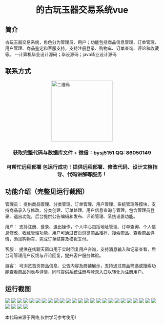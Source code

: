 <p><h1 align="center">的古玩玉器交易系统vue</h1></p>

## 简介
古玩玉器交易系统，角色分为管理员、用户；功能包括商品信息管理、订单管理、用户管理、商品鉴定和客服支持，支持注册登录、购物车、订单查询、评论和收藏等。    --计算机毕业设计源码；毕设源码；java毕业设计源码


## 联系方式
<img src="https://bs-1329754181.cos.ap-shanghai.myqcloud.com/wx.jpg" alt="二维码" style="display: block; margin: 0 auto;" width="200px">
<p><h3 align="center">获取完整代码与数据库文件 + 微信：bysj5151 QQ: 86050149</h3></p>
<p><h3 align="center">可帮忙远程部署 包运行成功！提供远程部署、修改代码、设计文档指导、代码讲解等服务！</h3></p>

## 功能介绍（完整见运行截图）
管理员： 提供商品管理、分类管理、订单管理、用户管理、系统管理等模块，支持商品录入与修改、分类创建、订单处理、用户信息查询与管理，包含管理员登录、退出功能，后台提供公告编辑和发布、评论管理、系统设置功能。

用户： 支持注册、登录、退出操作，个人中心包括地址管理、订单查询、个人信息修改、收藏管理功能，用户可通过首页浏览商品推荐、搜索商品、查看商品详情，添加购物车，完成订单结算及模拟支付。

客服： 提供在线聊天窗口用于实时回复用户咨询，支持消息输入和记录查看，后台可管理用户反馈与评论回复，提升客户服务体验。

游客： 可浏览首页商品信息、公告内容及商铺展示，支持通过商品筛选或搜索功能查看商品列表与详情，同时提供系统注册与登录入口以转化为注册用户。


## 运行截图
![](https://bs-1329754181.cos.ap-shanghai.myqcloud.com/ssm/AntiqueJadeTradingSystem/img/001.jpg)
![](https://bs-1329754181.cos.ap-shanghai.myqcloud.com/ssm/AntiqueJadeTradingSystem/img/002.jpg)
![](https://bs-1329754181.cos.ap-shanghai.myqcloud.com/ssm/AntiqueJadeTradingSystem/img/003.jpg)
![](https://bs-1329754181.cos.ap-shanghai.myqcloud.com/ssm/AntiqueJadeTradingSystem/img/004.jpg)
![](https://bs-1329754181.cos.ap-shanghai.myqcloud.com/ssm/AntiqueJadeTradingSystem/img/005.jpg)
![](https://bs-1329754181.cos.ap-shanghai.myqcloud.com/ssm/AntiqueJadeTradingSystem/img/006.jpg)
![](https://bs-1329754181.cos.ap-shanghai.myqcloud.com/ssm/AntiqueJadeTradingSystem/img/007.jpg)
![](https://bs-1329754181.cos.ap-shanghai.myqcloud.com/ssm/AntiqueJadeTradingSystem/img/008.jpg)
![](https://bs-1329754181.cos.ap-shanghai.myqcloud.com/ssm/AntiqueJadeTradingSystem/img/009.jpg)
![](https://bs-1329754181.cos.ap-shanghai.myqcloud.com/ssm/AntiqueJadeTradingSystem/img/010.jpg)
![](https://bs-1329754181.cos.ap-shanghai.myqcloud.com/ssm/AntiqueJadeTradingSystem/img/011.jpg)
![](https://bs-1329754181.cos.ap-shanghai.myqcloud.com/ssm/AntiqueJadeTradingSystem/img/012.jpg)
![](https://bs-1329754181.cos.ap-shanghai.myqcloud.com/ssm/AntiqueJadeTradingSystem/img/013.jpg)
![](https://bs-1329754181.cos.ap-shanghai.myqcloud.com/ssm/AntiqueJadeTradingSystem/img/014.jpg)
![](https://bs-1329754181.cos.ap-shanghai.myqcloud.com/ssm/AntiqueJadeTradingSystem/img/015.jpg)
![](https://bs-1329754181.cos.ap-shanghai.myqcloud.com/ssm/AntiqueJadeTradingSystem/img/016.jpg)
![](https://bs-1329754181.cos.ap-shanghai.myqcloud.com/ssm/AntiqueJadeTradingSystem/img/017.jpg)
![](https://bs-1329754181.cos.ap-shanghai.myqcloud.com/ssm/AntiqueJadeTradingSystem/img/018.jpg)
![](https://bs-1329754181.cos.ap-shanghai.myqcloud.com/ssm/AntiqueJadeTradingSystem/img/019.jpg)
![](https://bs-1329754181.cos.ap-shanghai.myqcloud.com/ssm/AntiqueJadeTradingSystem/img/020.jpg)
![](https://bs-1329754181.cos.ap-shanghai.myqcloud.com/ssm/AntiqueJadeTradingSystem/img/021.jpg)
![](https://bs-1329754181.cos.ap-shanghai.myqcloud.com/ssm/AntiqueJadeTradingSystem/img/022.jpg)
![](https://bs-1329754181.cos.ap-shanghai.myqcloud.com/ssm/AntiqueJadeTradingSystem/img/023.jpg)
![](https://bs-1329754181.cos.ap-shanghai.myqcloud.com/ssm/AntiqueJadeTradingSystem/img/024.jpg)
![](https://bs-1329754181.cos.ap-shanghai.myqcloud.com/ssm/AntiqueJadeTradingSystem/img/025.jpg)
![](https://bs-1329754181.cos.ap-shanghai.myqcloud.com/ssm/AntiqueJadeTradingSystem/img/026.jpg)
![](https://bs-1329754181.cos.ap-shanghai.myqcloud.com/ssm/AntiqueJadeTradingSystem/img/027.jpg)
![](https://bs-1329754181.cos.ap-shanghai.myqcloud.com/ssm/AntiqueJadeTradingSystem/img/028.jpg)
![](https://bs-1329754181.cos.ap-shanghai.myqcloud.com/ssm/AntiqueJadeTradingSystem/img/029.jpg)

<p>本代码来源于网络,仅供学习参考使用!</p>
